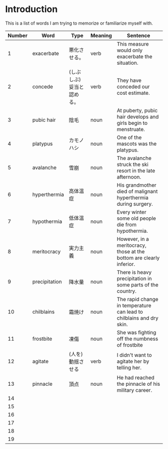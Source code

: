 # Introduction
This is a list of words I am trying to memorize or familiarize myself with.

|Number| Word | Type |Meaning | Sentence | 
|-|------|---------|----------|----------|
|1| exacerbate     |悪化させる。        |verb | This measure would only exacerbate the situation.     |   
|2| concede     |(しぶしぶ) 妥当と認める。        |verb |They have conceded our cost estimate.          |   
|3| pubic hair    |    陰毛     |     noun     |  At puberty, pubic hair develops and girls begin to menstruate.|  
|4| platypus     |    カモノハシ     |  noun        |   One of the mascots was the platypus. |
|5| avalanche     | 雪崩        |   noun       |  The avalanche struck the ski resort in the late afternoon. |
|6| hyperthermia    | 高体温症        |  noun        |  His grandmother died of malignant hyperthermia during surgery. |
|7| hypothermia     | 低体温症        | noun         |   Every winter some old people die from hypothermia.|
|8| meritocracy    | 実力主義        |   noun       | However, in a meritocracy, those at the bottom are clearly inferior.  |
|9| precipitation     | 降水量        |  noun        |  There is heavy precipitation in some parts of the country. |
|10| chilblains     | 霜焼け       |  noun        |The rapid change in temperature can lead to chilblains and dry skin.  | 
|11| frostbite     | 凍傷        |  noun        | She was fighting off the numbness of frostbite  |
|12| agitate     |(人を)動揺させる        | verb        |  I didn't want to agitate her by telling her. |
|13| pinnacle     | 頂点        |  noun     |  He had reached the pinnacle of his military career. |
|14|      |         |          |   |
|15|      |         |          |   |
|16|      |         |          |   |
|17|      |         |          |   |
|18|      |         |          |   |
|19|      |         |          |   |
